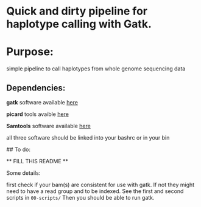 # Quick and dirty pipeline for haplotype calling with Gatk.

# Purpose:

simple pipeline to call haplotypes from whole genome sequencing data

## Dependencies:

**gatk** software available [here](https://software.broadinstitute.org/gatk/)

**picard** tools avaible [here](https://broadinstitute.github.io/picard/)

**Samtools** software available [here](http://www.htslib.org/)

all three software should be linked into your bashrc or in your bin

## To do:

** FILL THIS README **

Some details:

first check if your bam(s) are consistent for use with gatk. If not they 
might need to have a read group and to be indexed. See the first and 
second scripts in `00-scripts/` 
Then you should be able to run gatk.
